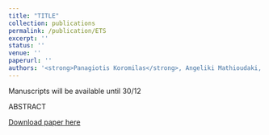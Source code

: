 ```yaml
---
title: "TITLE"
collection: publications
permalink: /publication/ETS
excerpt: ''
status: ''
venue: ''
paperurl: ''
authors: '<strong>Panagiotis Koromilas</strong>, Angeliki Mathioudaki, Sotirios Dimos, Dimitris Fotakis'
---
```

Manuscripts will be available until 30/12

ABSTRACT

[Download paper here]()

